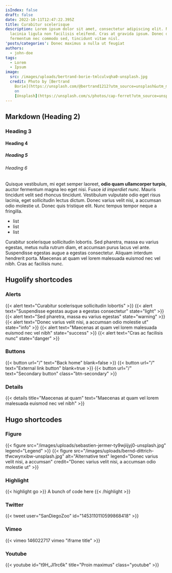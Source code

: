 ```yaml
---
isIndex: false
draft: false
date: 2022-10-11T12:47:22.395Z
title: Curabitur scelerisque
description: Lorem ipsum dolor sit amet, consectetur adipiscing elit. Nullam
  lacinia ligula non facilisis eleifend. Cras at gravida ipsum. Donec quam erat,
  fermentum nec commodo sed, tincidunt vitae nisl.
'posts/categories': Donec maximus a nulla ut feugiat
authors:
  - john-doe
tags:
  - Lorem
  - Ipsum
image:
  src: /images/uploads/bertrand-borie-tmlculvqha0-unsplash.jpg
  credit: Photo by [Bertrand
    Borie](https://unsplash.com/@bertrand1212?utm_source=unsplash&utm_medium=referral&utm_content=creditCopyText)
    on
    [Unsplash](https://unsplash.com/s/photos/cap-ferret?utm_source=unsplash&utm_medium=referral&utm_content=creditCopyText)
---
```


## Markdown (Heading 2)

### Heading 3

#### Heading 4

##### Heading 5

###### Heading 6

Quisque vestibulum, mi eget semper laoreet, **odio quam ullamcorper turpis**, auctor fermentum magna leo eget nisi. Fusce _id imperdiet nunc_. Mauris tincidunt velit sed rhoncus tincidunt. Vestibulum vulputate odio eget risus lacinia, eget sollicitudin lectus dictum. Donec varius velit nisi, a accumsan odio molestie ut. Donec quis tristique elit. Nunc tempus tempor neque a fringilla.

- list
- list
- list

Curabitur scelerisque sollicitudin lobortis. Sed pharetra, massa eu varius egestas, metus nulla rutrum diam, et accumsan purus lacus vel ante. Suspendisse egestas augue a egestas consectetur. Aliquam interdum hendrerit porta. Maecenas at quam vel lorem malesuada euismod nec vel nibh. Cras ac facilisis nunc.

## Hugolify shortcodes

### Alerts

{{< alert text="Curabitur scelerisque sollicitudin lobortis" >}}
{{< alert text="Suspendisse egestas augue a egestas consectetur" state="light" >}}
{{< alert text="Sed pharetra, massa eu varius egestas" state="warning" >}}
{{< alert text="Donec varius velit nisi, a accumsan odio molestie ut" state="info" >}}
{{< alert text="Maecenas at quam vel lorem malesuada euismod nec vel nibh" state="success" >}}
{{< alert text="Cras ac facilisis nunc" state="danger" >}}

### Buttons

{{< button url="/" text="Back home" blank=false >}}
{{< button url="/" text="External link button" blank=true >}}
{{< button url="/" text="Secondary button" class="btn-secondary" >}}

### Details

{{< details title="Maecenas at quam" text="Maecenas at quam vel lorem malesuada euismod nec vel nibh" >}}

## Hugo shortcodes

### Figure

{{< figure src="/images/uploads/sebastien-jermer-ty9wjiijyj0-unsplash.jpg" legend="Legend" >}}
{{< figure src="/images/uploads/bernd-dittrich-tfwcwynxibw-unsplash.jpg" alt="Alternative text" legend="Donec varius velit nisi, a accumsan" credit="Donec varius velit nisi, a accumsan odio molestie ut" >}}

### Highlight

{{< highlight go >}} A bunch of code here {{< /highlight >}}

### Twitter

{{< tweet user="SanDiegoZoo" id="1453110110599868418" >}}

### Vimeo

{{< vimeo 146022717 vimeo "iframe title" >}}

### Youtube

{{< youtube id="t9H_Jl1rc6k" title="Proin maximus" class="youtube" >}}
